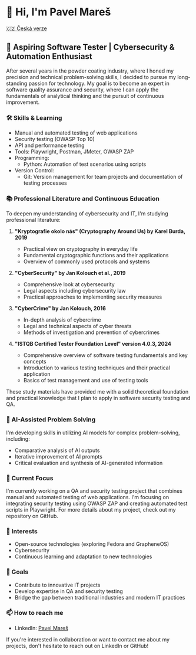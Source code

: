 # 👋 Hi, I'm Pavel Mareš

[🇨🇿 Česká verze](https://github.com/painter99/painter99/blob/main/README_CS.md)

## 🚀 Aspiring Software Tester | Cybersecurity & Automation Enthusiast

After several years in the powder coating industry, where I honed my precision and technical problem-solving skills, I decided to pursue my long-standing passion for technology. My goal is to become an expert in software quality assurance and security, where I can apply the fundamentals of analytical thinking and the pursuit of continuous improvement.

### 🛠 Skills & Learning
- Manual and automated testing of web applications
- Security testing (OWASP Top 10)
- API and performance testing
- Tools: Playwright, Postman, JMeter, OWASP ZAP
- Programming: 
  * Python: Automation of test scenarios using scripts
- Version Control: 
  * Git: Version management for team projects and documentation of testing processes

### 📚 Professional Literature and Continuous Education
To deepen my understanding of cybersecurity and IT, I'm studying professional literature:

1. **"Kryptografie okolo nás" (Cryptography Around Us) by Karel Burda, 2019**
   - Practical view on cryptography in everyday life
   - Fundamental cryptographic functions and their applications
   - Overview of commonly used protocols and systems

2. **"CyberSecurity" by Jan Kolouch et al., 2019**
   - Comprehensive look at cybersecurity
   - Legal aspects including cybersecurity law
   - Practical approaches to implementing security measures

3. **"CyberCrime" by Jan Kolouch, 2016**
   - In-depth analysis of cybercrime
   - Legal and technical aspects of cyber threats
   - Methods of investigation and prevention of cybercrimes

4. **"ISTQB Certified Tester Foundation Level" version 4.0.3, 2024**
   - Comprehensive overview of software testing fundamentals and key concepts
   - Introduction to various testing techniques and their practical application
   - Basics of test management and use of testing tools

These study materials have provided me with a solid theoretical foundation and practical knowledge that I plan to apply in software security testing and QA.

### 🤖 AI-Assisted Problem Solving
I'm developing skills in utilizing AI models for complex problem-solving, including:
- Comparative analysis of AI outputs
- Iterative improvement of AI prompts
- Critical evaluation and synthesis of AI-generated information

### 🌱 Current Focus
I'm currently working on a QA and security testing project that combines manual and automated testing of web applications. I'm focusing on integrating security testing using OWASP ZAP and creating automated test scripts in Playwright. For more details about my project, check out my repository on GitHub.

### 🔭 Interests
- Open-source technologies (exploring Fedora and GrapheneOS)
- Cybersecurity
- Continuous learning and adaptation to new technologies

### 🎯 Goals
- Contribute to innovative IT projects
- Develop expertise in QA and security testing
- Bridge the gap between traditional industries and modern IT practices

### 📫 How to reach me
- LinkedIn: [Pavel Mareš](https://linkedin.com/in/pavel-mares-p99)

If you're interested in collaboration or want to contact me about my projects, don't hesitate to reach out on LinkedIn or GitHub!

